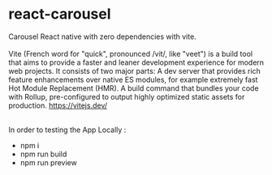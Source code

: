 # react-carousel<br>
Carousel React native with zero dependencies with vite.<br><br>
Vite (French word for "quick", pronounced /vit/, like "veet") is a build tool that aims to provide a faster and leaner development experience for modern web projects. It consists of two major parts:
A dev server that provides rich feature enhancements over native ES modules, for example extremely fast Hot Module Replacement (HMR).
A build command that bundles your code with Rollup, pre-configured to output highly optimized static assets for production.
https://vitejs.dev/<br><br>

In order to testing the App Locally :
<ul>
<li>npm i</li>
<li>npm run build</li>
<li>npm run preview</li>
</Ul>

